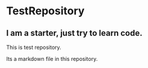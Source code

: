 # TestRepository
## I am a starter, just try to learn code. 

This is test repository.

Its a markdown file in this repository.
